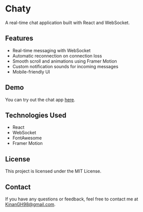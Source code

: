# Chaty

A real-time chat application built with React and WebSocket.

## Features

- Real-time messaging with WebSocket
- Automatic reconnection on connection loss
- Smooth scroll and animations using Framer Motion
- Custom notification sounds for incoming messages
- Mobile-friendly UI

## Demo

You can try out the chat app [here](https://kinangh98.github.io/react-apps/chat-app).

## Technologies Used

- React
- WebSocket
- FontAwesome
- Framer Motion
    
## License
This project is licensed under the MIT License.

## Contact
If you have any questions or feedback, feel free to contact me at KinanGH98@gmail.com.
